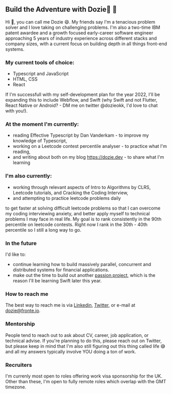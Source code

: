 ## Build the Adventure with Dozie🚀 👋

<!--
**Nnadozie/Nnadozie** is a ✨ _special_ ✨ repository because its `README.md` (this file) appears on your GitHub profile.-->

Hi 👋, you can call me Dozie 😄. My friends say I'm a tenacious problem solver and I love taking on challenging problems. I'm also a two-time IBM patent awardee and a growth focused early-career software engineer approaching 5 years of industry experience across different stacks and company sizes, with a current focus on building depth in all things front-end systems.

### My current tools of choice:
- Typescript and JavaScript
- HTML, CSS
- React

If I'm successfull with my self-development plan for the year 2022, I'll be expanding this to include Webflow, and Swift (why Swift and not Flutter, React Native or Android? - DM me on twitter @dozieokk, I'd love to chat with you!).

### At the moment I'm currently:
- reading Effective Typescript by Dan Vanderkam - to improve my knowledge of Typescript,
- working on a Leetcode contest percentile analyser - to practice what I'm reading,
- and writing about both on my blog https://dozie.dev - to share what I'm learning

### I'm also currently:

- working through relevant aspects of Intro to Algorithms by CLRS, Leetcode tutorials, and Cracking the Coding Interview,
- and attempting to practice leetcode problems daily

to get faster at solving difficult leetcode problems so that I can overcome my coding interviewing anxiety, and better apply myself to technical problems I may face in real life. My goal is to rank consistently in the 90th percentile on leetcode contests. Right now I rank in the 30th - 40th percentile so I still a long way to go.

### In the future
I'd like to:
 - continue learning how to build massively parallel, concurrent and distributed systems for financial applications.
 - make out the time to build out another [passion project](https://www.figma.com/proto/SGuw31bQRw87e82HV9vOas/House-Points?node-id=343%3A2931&scaling=min-zoom&page-id=14%3A27&starting-point-node-id=343%3A2931), which is the reason I'll be learning Swift later this year.

### How to reach me
The best way to reach me is via [Linkedin](https://www.linkedin.com/in/nnadozie-okeke/), [Twitter](https://twitter.com/dozieokk), or e-mail at dozie@fronte.io.

### Mentorship
People tend to reach out to ask about CV, career, job application, or technical advise. If you're planning to do this, please reach out on Twitter, but please keep in mind that I'm also still figuring out this thing called life 😅 and all my answers typically involve YOU doing a ton of work.

### Recruiters
I'm currenly most open to roles offering work visa sponsorship for the UK. Other than these, I'm open to fully remote roles which overlap with the GMT timezone.
